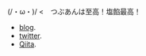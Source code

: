 (/・ω・)/ <　つぶあんは至高！塩餡最高！
+ [blog](https://blog.vermilion.jp).
+ [twitter](https://twitter.com/friedaji).
+ [Qiita](https://qiita.com/friedaji).
